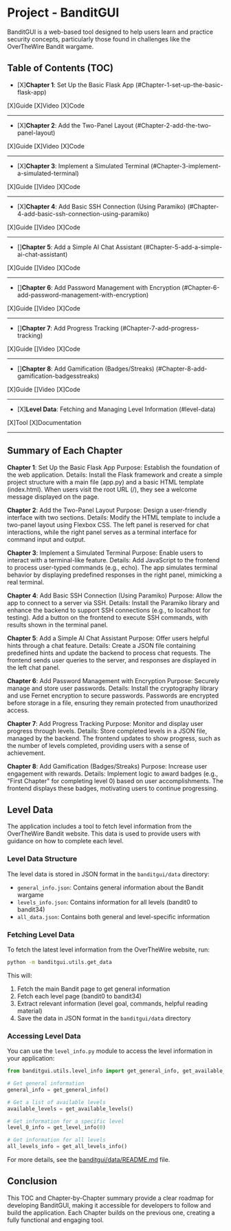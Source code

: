 # Project - BanditGUI

BanditGUI is a web-based tool designed to help users learn and practice security concepts, particularly those found in challenges like the OverTheWire Bandit wargame.

## Table of Contents (TOC)

* [X]**Chapter 1**: Set Up the Basic Flask App (#Chapter-1-set-up-the-basic-flask-app)

[X]Guide
[X]Video
[X]Code

---

* [X]**Chapter 2**: Add the Two-Panel Layout (#Chapter-2-add-the-two-panel-layout)

[X]Guide
[X]Video
[X]Code

---

* [X]**Chapter 3**: Implement a Simulated Terminal (#Chapter-3-implement-a-simulated-terminal)

[X]Guide
[]Video
[X]Code

---

* [X]**Chapter 4**: Add Basic SSH Connection (Using Paramiko) (#Chapter-4-add-basic-ssh-connection-using-paramiko)

[X]Guide
[]Video
[X]Code

---

* []**Chapter 5**: Add a Simple AI Chat Assistant (#Chapter-5-add-a-simple-ai-chat-assistant)

[X]Guide
[]Video
[X]Code

---

* []**Chapter 6**: Add Password Management with Encryption (#Chapter-6-add-password-management-with-encryption)

[X]Guide
[]Video
[X]Code

---

* []**Chapter 7**: Add Progress Tracking (#Chapter-7-add-progress-tracking)

[X]Guide
[]Video
[X]Code

---

* []**Chapter 8**: Add Gamification (Badges/Streaks) (#Chapter-8-add-gamification-badgesstreaks)

[X]Guide
[]Video
[X]Code

---

* [X]**Level Data**: Fetching and Managing Level Information (#level-data)

[X]Tool
[X]Documentation

---

## Summary of Each Chapter

**Chapter 1**: Set Up the Basic Flask App
Purpose: Establish the foundation of the web application.
Details: Install the Flask framework and create a simple project structure with a main file (app.py) and a basic HTML template (index.html). When users visit the root URL (/), they see a welcome message displayed on the page.

**Chapter 2**: Add the Two-Panel Layout
Purpose: Design a user-friendly interface with two sections.
Details: Modify the HTML template to include a two-panel layout using Flexbox CSS. The left panel is reserved for chat interactions, while the right panel serves as a terminal interface for command input and output.

**Chapter 3**: Implement a Simulated Terminal
Purpose: Enable users to interact with a terminal-like feature.
Details: Add JavaScript to the frontend to process user-typed commands (e.g., echo). The app simulates terminal behavior by displaying predefined responses in the right panel, mimicking a real terminal.

**Chapter 4**: Add Basic SSH Connection (Using Paramiko)
Purpose: Allow the app to connect to a server via SSH.
Details: Install the Paramiko library and enhance the backend to support SSH connections (e.g., to localhost for testing). Add a button on the frontend to execute SSH commands, with results shown in the terminal panel.

**Chapter 5**: Add a Simple AI Chat Assistant
Purpose: Offer users helpful hints through a chat feature.
Details: Create a JSON file containing predefined hints and update the backend to process chat requests. The frontend sends user queries to the server, and responses are displayed in the left chat panel.

**Chapter 6**: Add Password Management with Encryption
Purpose: Securely manage and store user passwords.
Details: Install the cryptography library and use Fernet encryption to secure passwords. Passwords are encrypted before storage in a file, ensuring they remain protected from unauthorized access.

**Chapter 7**: Add Progress Tracking
Purpose: Monitor and display user progress through levels.
Details: Store completed levels in a JSON file, managed by the backend. The frontend updates to show progress, such as the number of levels completed, providing users with a sense of achievement.

**Chapter 8**: Add Gamification (Badges/Streaks)
Purpose: Increase user engagement with rewards.
Details: Implement logic to award badges (e.g., "First Chapter" for completing level 0) based on user accomplishments. The frontend displays these badges, motivating users to continue progressing.

## Level Data

The application includes a tool to fetch level information from the OverTheWire Bandit website. This data is used to provide users with guidance on how to complete each level.

### Level Data Structure

The level data is stored in JSON format in the `banditgui/data` directory:

* `general_info.json`: Contains general information about the Bandit wargame
* `levels_info.json`: Contains information for all levels (bandit0 to bandit34)
* `all_data.json`: Contains both general and level-specific information

### Fetching Level Data

To fetch the latest level information from the OverTheWire website, run:

```bash
python -m banditgui.utils.get_data
```

This will:

1. Fetch the main Bandit page to get general information
2. Fetch each level page (bandit0 to bandit34)
3. Extract relevant information (level goal, commands, helpful reading material)
4. Save the data in JSON format in the `banditgui/data` directory

### Accessing Level Data

You can use the `level_info.py` module to access the level information in your application:

```python
from banditgui.utils.level_info import get_general_info, get_available_levels, get_level_info, get_all_levels_info

# Get general information
general_info = get_general_info()

# Get a list of available levels
available_levels = get_available_levels()

# Get information for a specific level
level_0_info = get_level_info(0)

# Get information for all levels
all_levels_info = get_all_levels_info()
```

For more details, see the [banditgui/data/README.md](banditgui/data/README.md) file.

## Conclusion

This TOC and Chapter-by-Chapter summary provide a clear roadmap for developing BanditGUI, making it accessible for developers to follow and build the application. Each Chapter builds on the previous one, creating a fully functional and engaging tool.
